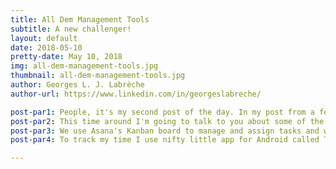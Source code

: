 ```yaml
---
title: All Dem Management Tools
subtitle: A new challenger!
layout: default
date: 2018-05-10
pretty-date: May 10, 2018
img: all-dem-management-tools.jpg
thumbnail: all-dem-management-tools.jpg
author: Georges L. J. Labrèche
author-url: https://www.linkedin.com/in/georgeslabreche/

post-par1: People, it's my second post of the day. In my post from a few hours ago I explained how I forgot to post yesterday and the price to pay is double posting. I hereby officiate this new rule with this post! Certainly, it will discourage others from following my poor example. 
post-par2: This time around I'm going to talk to you about some of the management tools we use to keep things relatively smooth and on track with deliverables. Managing a project can be very exciting but talking about it is complete snoreville so I'll be brief and cut to the chase. Ready? Here we go!
post-par3: We use Asana's Kanban board to manage and assign tasks and we loosely base our approach to planning with something called th Agile Methodology, do look it up! When someone's task doesn't pass Review, it goes to Not Accepted and the person who was assigned the task in question usual whines about it but in the end it's extra motivation for him or her to get the job done thoroughly because nobody like to see their task marked as Not Accepted, not even yours truly. Yuck! For documentation we use ShareLaTeX, it's awesome for collaborative work and I personally get quite into the Zen zone when formatting formulas in it. Everytime we deliver a new version of our Student Experiment Documentation (SED), we synchronize the LaTeX code with our project source code repository in GitHub so that we preserve a snapshot of that specific version of the document for posterity to enjoy, kinda like a time capsule.
post-par4: To track my time I use nifty little app for Android called Timesheet. Along with your time, you can log the mood you were in while you worked on your task and then come up with a nice little report about your mood swings throughout the project. Maybe I should include that report in SED v2.0 due this coming Monday!

---
```

